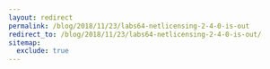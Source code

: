 ```yaml
---
layout: redirect
permalink: /blog/2018/11/23/labs64-netlicensing-2-4-0-is-out
redirect_to: /blog/2018/11/23/labs64-netlicensing-2-4-0-is-out/
sitemap:
  exclude: true
---
```

